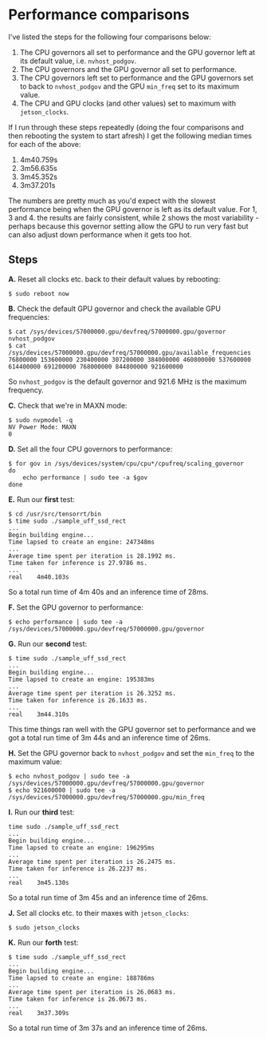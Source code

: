 Performance comparisons
=======================

I've listed the steps for the following four comparisons below:

1. The CPU governors all set to performance and the GPU governor left at its default value, i.e. `nvhost_podgov`.
2. The CPU governors and the GPU governor all set to performance.
3. The CPU governors left set to performance and the GPU governors set to back to `nvhost_podgov` and the GPU `min_freq` set to its maximum value.
4. The CPU and GPU clocks (and other values) set to maximum with `jetson_clocks`.

If I run through these steps repeatedly (doing the four comparisons and then rebooting the system to start afresh) I get the following median times for each of the above:

1. 4m40.759s
2. 3m56.635s
3. 3m45.352s
4. 3m37.201s

The numbers are pretty much as you'd expect with the slowest performance being when the GPU governor is left as its default value. For 1, 3 and 4. the results are fairly consistent, while 2 shows the most variability - perhaps because this governor setting allow the GPU to run very fast but can also adjust down performance when it gets too hot.

Steps
-----

**A.** Reset all clocks etc. back to their default values by rebooting:

    $ sudo reboot now

**B.** Check the default GPU governor and check the available GPU frequencies:

    $ cat /sys/devices/57000000.gpu/devfreq/57000000.gpu/governor
    nvhost_podgov
    $ cat /sys/devices/57000000.gpu/devfreq/57000000.gpu/available_frequencies
    76800000 153600000 230400000 307200000 384000000 460800000 537600000 614400000 691200000 768000000 844800000 921600000

So `nvhost_podgov` is the default governor and 921.6 MHz is the maximum frequency.

**C.** Check that we're in MAXN mode:

    $ sudo nvpmodel -q
    NV Power Mode: MAXN
    0

**D.** Set all the four CPU governors to performance:

    $ for gov in /sys/devices/system/cpu/cpu*/cpufreq/scaling_governor
    do
        echo performance | sudo tee -a $gov
    done

**E.** Run our **first** test:

    $ cd /usr/src/tensorrt/bin
    $ time sudo ./sample_uff_ssd_rect
    ...
    Begin building engine...
    Time lapsed to create an engine: 247348ms
    ...
    Average time spent per iteration is 28.1992 ms.
    Time taken for inference is 27.9786 ms.
    ...
    real    4m40.103s

So a total run time of 4m 40s and an inference time of 28ms.

**F.** Set the GPU governor to performance:

    $ echo performance | sudo tee -a /sys/devices/57000000.gpu/devfreq/57000000.gpu/governor

**G.** Run our **second** test:

    $ time sudo ./sample_uff_ssd_rect
    ...
    Begin building engine...
    Time lapsed to create an engine: 195383ms
    ...
    Average time spent per iteration is 26.3252 ms.
    Time taken for inference is 26.1633 ms.
    ...
    real    3m44.310s

This time things ran well with the GPU governor set to performance and we got a total run time of 3m 44s and an inference time of 26ms.

**H.** Set the GPU governor back to `nvhost_podgov` and set the `min_freq` to the maximum value:

    $ echo nvhost_podgov | sudo tee -a /sys/devices/57000000.gpu/devfreq/57000000.gpu/governor
    $ echo 921600000 | sudo tee -a /sys/devices/57000000.gpu/devfreq/57000000.gpu/min_freq

**I.** Run our **third** test:

    time sudo ./sample_uff_ssd_rect
    ...
    Begin building engine...
    Time lapsed to create an engine: 196295ms
    ...
    Average time spent per iteration is 26.2475 ms.
    Time taken for inference is 26.2237 ms.
    ...
    real    3m45.130s

So a total run time of 3m 45s and an inference time of 26ms.

**J.** Set all clocks etc. to their maxes with `jetson_clocks`:

    $ sudo jetson_clocks

**K.** Run our **forth** test:

    $ time sudo ./sample_uff_ssd_rect
    ...
    Begin building engine...
    Time lapsed to create an engine: 188786ms
    ...
    Average time spent per iteration is 26.0683 ms.
    Time taken for inference is 26.0673 ms.
    ...
    real    3m37.309s

So a total run time of 3m 37s and an inference time of 26ms.

